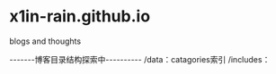 # x1in-rain.github.io
blogs and thoughts

-------博客目录结构探索中----------
/data：catagories索引
/includes：
  
